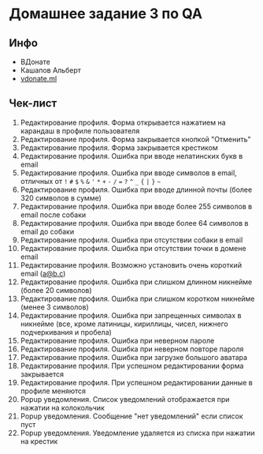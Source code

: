 # Домашнее задание 3 по QA

## Инфо

- ВДонате
- Кашапов Альберт
- [vdonate.ml](https://vdonate.ml/)

## Чек-лист

1. Редактирование профиля. Форма открывается нажатием на карандаш в профиле пользователя
2. Редактирование профиля. Форма закрывается кнопкой "Отменить"
3. Редактирование профиля. Форма закрывается крестиком
4. Редактирование профиля. Ошибка при вводе нелатинских букв в email
5. Редактирование профиля. Ошибка при вводе символов в email, отличных от `!` `#` `$` `%` `&` `'` `*` `+` `-` `/` `=` `?` `^` `_` `{` `|` `}` `~`
6. Редактирование профиля. Ошибка при вводе длинной почты (более 320 символов в сумме)
7. Редактирование профиля. Ошибка при вводе более 255 символов в email после собаки
8. Редактирование профиля. Ошибка при вводе более 64 символов в email до собаки
9. Редактирование профиля. Ошибка при отсутствии собаки в email
10. Редактирование профиля. Ошибка при отсутствии точки в домене email
11. Редактирование профиля. Возможно установить очень короткий email (a@b.c)
12. Редактирование профиля. Ошибка при слишком длинном никнейме (более 20 символов)
13. Редактирование профиля. Ошибка при слишком коротком никнейме (менее 3 символов)
14. Редактирование профиля. Ошибка при запрещенных символах в никнейме (все, кроме латиницы, кириллицы, чисел, нижнего
    подчеркивания и пробела)
15. Редактирование профиля. Ошибка при неверном пароле
16. Редактирование профиля. Ошибка при неверном повторе пароля
17. Редактирование профиля. Ошибка при загрузке большого аватара
18. Редактирование профиля. При успешном редактировании форма закрывается
19. Редактирование профиля. При успешном редактировании данные в профиле меняются
20. Popup уведомления. Список уведомлений отображается при нажатии на колокольчик
21. Popup уведомления. Сообщение "нет уведомлений" если список пуст
22. Popup уведомления. Уведомление удаляется из списка при нажатии на крестик
